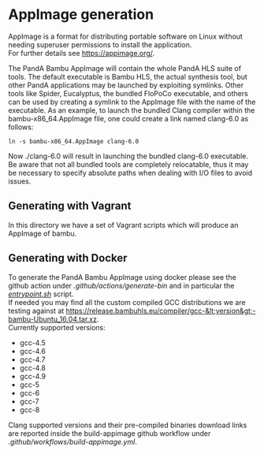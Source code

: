 # AppImage generation
AppImage is a format for distributing portable software on Linux without needing superuser permissions to install the application.<br>
For further details see https://appimage.org/.

The PandA Bambu AppImage will contain the whole PandA HLS suite of tools. 
The default executable is Bambu HLS, the actual synthesis tool, but other PandA applications may be launched by exploiting symlinks. Other tools like Spider, Eucalyptus, the bundled FloPoCo executable, and others can be used by creating a symlink to the AppImage file with the name of the executable. As an example, to launch the bundled Clang compiler within the bambu-x86_64.AppImage file, one could create a link named clang-6.0 as follows: 
```
ln -s bambu-x86_64.AppImage clang-6.0
```
Now ./clang-6.0 will result in launching the bundled clang-6.0 executable.<br>
Be aware that not all bundled tools are completely relocatable, thus it may be necessary to specify absolute paths when dealing with I/O files to avoid issues.

## Generating with Vagrant
In this directory we have a set of Vagrant scripts which will produce an AppImage of bambu.

## Generating with Docker
To generate the PandA Bambu AppImage using docker please see the github action under *.github/actions/generate-bin* and in particular the [*entrypoint.sh*](/.github/actions/generate-bin/entrypoint.sh) script.<br>
If needed you may find all the custom compiled GCC distributions we are testing against at https://release.bambuhls.eu/compiler/gcc-&lt;version&gt;-bambu-Ubuntu_16.04.tar.xz. <br>
Currently supported versions: 
- gcc-4.5
- gcc-4.6
- gcc-4.7
- gcc-4.8
- gcc-4.9
- gcc-5
- gcc-6
- gcc-7
- gcc-8

Clang supported versions and their pre-compiled binaries download links are reported inside the build-appimage github workflow under *.github/workflows/build-appimage.yml*.
